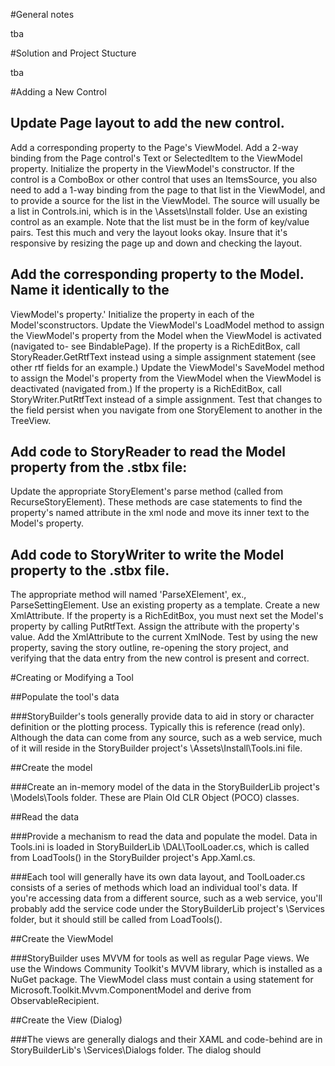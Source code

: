#General notestba#Solution and Project Stucturetba#Adding a New Control## Update Page layout to add the new control.    Add a corresponding property to the Page's ViewModel.    Add a 2-way binding from the Page control's Text or SelectedItem to the ViewModel    property.   Initialize the property in the ViewModel's constructor.   If the control is a ComboBox or other control that uses an ItemsSource,  you   also need to add a 1-way binding from the page to that list in the ViewModel,   and to provide a source for the list in the ViewModel. The source will usually   be a list in Controls.ini, which is in the \Assets\Install folder. Use an existing   control as an example. Note that the list must be in the form of key/value pairs.   Test this much and very the layout looks okay. Insure that it's responsive    by resizing the page up and down and checking the layout.## Add the corresponding property to the Model. Name it identically to the   ViewModel's property.'   Initialize the property in each of the Model'sconstructors.    Update the ViewModel's LoadModel method to assign the ViewModel's property   from the Model when the ViewModel is activated (navigated to- see BindablePage).   If the property is a RichEditBox, call StoryReader.GetRtfText instead using a   simple assignment statement (see other rtf fields for an example.)   Update the ViewModel's SaveModel method to assign the Model's property from   the ViewModel when the ViewModel is deactivated (navigated from.) If the    property is a RichEditBox, call StoryWriter.PutRtfText instead of a simple assignment.   Test that changes to the field persist when you navigate from one StoryElement to   another in the TreeView.## Add code to StoryReader to read the Model property from the .stbx file:   Update the appropriate StoryElement's parse method (called from RecurseStoryElement).   These methods are case statements to find the property's named attribute in the xml   node and move its inner text to the Model's property.## Add code to StoryWriter to write the Model property to the .stbx file.   The appropriate method will named 'ParseXElement', ex., ParseSettingElement.    Use an existing property as a template.   Create a new XmlAttribute.   If the property is a RichEditBox, you must next set the Model's property by calling   PutRtfText.   Assign the attribute with the property's value.   Add the XmlAttribute to the current XmlNode.   Test by using the new property, saving the story outline, re-opening the story project,   and verifying that the data entry from the new control is present and correct.#Creating or Modifying a Tool##Populate the tool's data###StoryBuilder's tools generally provide data to aid in story or character definition or the plotting process. Typically this is reference (read only). Although the data can come from any source, such as a web service, much of it will reside in the StoryBuilder project's \Assets\Install\Tools.ini file. ##Create the model###Create an in-memory model of the data in the StoryBuilderLib project's \Models\Tools folder. These are Plain Old CLR Object (POCO) classes. ##Read the data###Provide a mechanism to read the data  and populate the model. Data in Tools.ini is loaded in StoryBuilderLib \DAL\ToolLoader.cs, which is called from LoadTools() in the StoryBuilder project's App.Xaml.cs. ###Each tool will generally have its own data layout, and ToolLoader.cs consists of a series of methods which load an individual tool's data. If you're accessing data from a different source, such as a web service, you'll probably add the service code under the StoryBuilderLib project's \Services folder, but it should still be called from LoadTools(). ##Create the ViewModel###StoryBuilder uses MVVM for tools as well as regular Page views. We use the Windows Community Toolkit's MVVM library, which is installed as a NuGet package. The ViewModel class must contain a using statement for Microsoft.Toolkit.Mvvm.ComponentModel and derive from ObservableRecipient.##Create the View (Dialog)###The views are generally dialogs and their XAML and code-behind are in StoryBuilderLib's \Services\Dialogs folder. The dialog should 